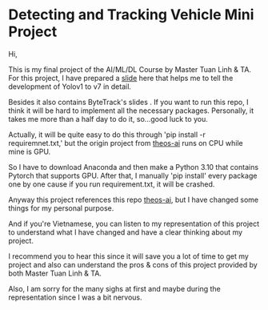 # Detecting and Tracking Vehicle Mini Project

Hi, 

This is my final project of the AI/ML/DL Course by Master Tuan Linh & TA. For this project, I have prepared a [slide](https://docs.google.com/presentation/d/1gyMk2GJACnHNVbovAKS80NI34XbWbW1-5iVOCwMP3GA/edit?usp=sharing) here that helps me to tell the development of Yolov1 to v7 in detail. 

Besides it also contains ByteTrack's slides . If you want to run this repo, I think it will be hard to implement all the necessary packages. Personally, it takes me more than a half day to do it, so...good luck to you. 

Actually, it will be quite easy to do this through 'pip install -r requiremnet.txt,' but the origin project from [theos-ai](https://github.com/theos-ai/easy-yolov7) runs on CPU while mine is GPU. 

So I have to download Anaconda and then make a Python 3.10 that contains Pytorch that supports GPU. After that, I manually 'pip install' every package one by one cause if you run requirement.txt, it will be crashed. 


Anyway this project references this repo [theos-ai](https://github.com/theos-ai/easy-yolov7), but I have changed some things for my personal purpose. 

And if you're Vietnamese, you can listen to my representation of this project to understand what I have changed and have a clear thinking about my project. 

I recommend you to hear this since it will save you a lot of time to get my project and also can understand the pros & cons of this project provided by both Master Tuan Linh & TA. 

Also, I am sorry for the many sighs at first and maybe during the representation since I was a bit nervous. 
